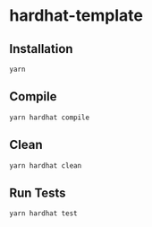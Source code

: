 # hardhat-template

## Installation
```
yarn
```

## Compile
```
yarn hardhat compile
```
## Clean
```
yarn hardhat clean
```

## Run Tests
```
yarn hardhat test
```
